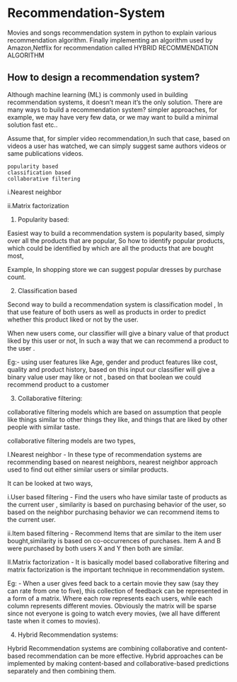 # Recommendation-System
Movies and songs recommendation system in python to explain various recommendation algorithm. Finally implementing an algorithm used by Amazon,Netflix for recommendation called HYBRID RECOMMENDATION ALGORITHM

## How to design a recommendation system?

Although machine learning (ML) is commonly used in building recommendation systems, it doesn’t mean it’s the only solution. There are many ways to build a recommendation system? simpler approaches, for example, we may have very few data, or we may want to build a minimal solution fast etc..

Assume that, for simpler video recommendation,In such that case, based on videos a user has watched, we can simply suggest same authors videos or same publications videos.

    popularity based
    classification based
    collaborative filtering

i.Nearest neighbor

ii.Matrix factorization


1. Popularity based:

Easiest way to build a recommendation system is popularity based, simply over all the products that are popular, So how to identify popular products, which could be identified by which are all the products that are bought most,

Example, In shopping store we can suggest popular dresses by purchase count.

2. Classification based

Second way to build a recommendation system is classification model , In that use feature of both users as well as products in order to predict whether this product liked or not by the user.

When new users come, our classifier will give a binary value of that product liked by this user or not, In such a way that we can recommend a product to the user .

Eg:- using user features like Age, gender and product features like cost, quality and product history, based on this input our classifier will give a binary value user may like or not , based on that boolean we could recommend product to a customer

3. Collaborative filtering:

collaborative filtering models which are based on assumption that people like things similar to other things they like, and things that are liked by other people with similar taste.

collaborative filtering models are two types,

I.Nearest neighbor - In these type of recommendation systems are recommending based on nearest neighbors, nearest neighbor approach used to find out either similar users or similar products.

It can be looked at two ways,

i.User based filtering - Find the users who have similar taste of products as the current user , similarity is based on purchasing behavior of the user, so based on the neighbor purchasing behavior we can recommend items to the current user.

ii.Item based filtering - Recommend Items that are similar to the item user bought,similarity is based on co-occurrences of purchases. Item A and B were purchased by both users X and Y then both are similar.


II.Matrix factorization - It is basically model based collaborative filtering and matrix factorization is the important technique in recommendation system.

Eg: - When a user gives feed back to a certain movie they saw (say they can rate from one to five), this collection of feedback can be represented in a form of a matrix. Where each row represents each users, while each column represents different movies. Obviously the matrix will be sparse since not everyone is going to watch every movies, (we all have different taste when it comes to movies).

4. Hybrid Recommendation systems:

Hybrid Recommendation systems are combining collaborative and content-based recommendation can be more effective. Hybrid approaches can be implemented by making content-based and collaborative-based predictions separately and then combining them.
